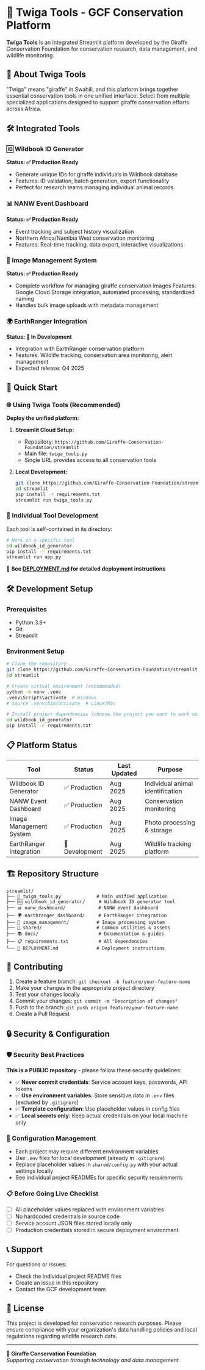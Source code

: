 # 🦒 Twiga Tools - GCF Conservation Platform

**Twiga Tools** is an integrated Streamlit platform developed by the Giraffe Conservation Foundation for conservation research, data management, and wildlife monitoring.

## 🌟 About Twiga Tools

"Twiga" means "giraffe" in Swahili, and this platform brings together essential conservation tools in one unified interface. Select from multiple specialized applications designed to support giraffe conservation efforts across Africa.

## 🛠️ Integrated Tools

### 🆔 Wildbook ID Generator
**Status: ✅ Production Ready**
- Generate unique IDs for giraffe individuals in Wildbook database
- Features: ID validation, batch generation, export functionality
- Perfect for research teams managing individual animal records

### 📊 NANW Event Dashboard  
**Status: ✅ Production Ready**
- Event tracking and subject history visualization
- Northern Africa/Namibia West conservation monitoring
- Features: Real-time tracking, data export, interactive visualizations

### 📸 Image Management System
**Status: ✅ Production Ready**
- Complete workflow for managing giraffe conservation images
Features: Google Cloud Storage integration, automated processing, standardized naming
- Handles bulk image uploads with metadata management

### 🌍 EarthRanger Integration
**Status: 🚧 In Development**
- Integration with EarthRanger conservation platform
- Features: Wildlife tracking, conservation area monitoring, alert management
- Expected release: Q4 2025

## 🚀 Quick Start

### 🌐 Using Twiga Tools (Recommended)

**Deploy the unified platform:**

1. **Streamlit Cloud Setup:**
   - Repository: `https://github.com/Giraffe-Conservation-Foundation/streamlit`
   - Main file: `twiga_tools.py`
   - Single URL provides access to all conservation tools

2. **Local Development:**
   ```bash
   git clone https://github.com/Giraffe-Conservation-Foundation/streamlit.git
   cd streamlit
   pip install -r requirements.txt
   streamlit run twiga_tools.py
   ```

### 🔧 Individual Tool Development

Each tool is self-contained in its directory:

```bash
# Work on a specific tool
cd wildbook_id_generator
pip install -r requirements.txt  
streamlit run app.py
```

📖 **See [DEPLOYMENT.md](./DEPLOYMENT.md) for detailed deployment instructions**

## 🛠️ Development Setup

### Prerequisites
- Python 3.8+
- Git
- Streamlit

### Environment Setup
```bash
# Clone the repository
git clone https://github.com/Giraffe-Conservation-Foundation/streamlit.git
cd streamlit

# Create virtual environment (recommended)
python -m venv .venv
.venv\Scripts\activate  # Windows
# source .venv/bin/activate  # Linux/Mac

# Install project dependencies (choose the project you want to work on)
cd wildbook_id_generator
pip install -r requirements.txt
```

## 📋 Platform Status

| Tool | Status | Last Updated | Purpose |
|------|--------|--------------|---------|
| Wildbook ID Generator | ✅ Production | Aug 2025 | Individual animal identification |
| NANW Event Dashboard | ✅ Production | Aug 2025 | Conservation monitoring |
| Image Management System | ✅ Production | Aug 2025 | Photo processing & storage |
| EarthRanger Integration | 🚧 Development | Aug 2025 | Wildlife tracking platform |

## 🏗️ Repository Structure

```
streamlit/
├── 🎯 twiga_tools.py             # Main unified application
├── 🆔 wildbook_id_generator/     # Wildbook ID generator tool
├── 📊 nanw_dashboard/            # NANW event dashboard  
├── 🌍 earthranger_dashboard/     # EarthRanger integration
├── 📸 image_management/          # Image processing system
├── 📂 shared/                    # Common utilities & assets
├── 📚 docs/                      # Documentation & guides
├── 📋 requirements.txt           # All dependencies
└── 🚀 DEPLOYMENT.md              # Deployment instructions
```

## 🤝 Contributing

1. Create a feature branch: `git checkout -b feature/your-feature-name`
2. Make your changes in the appropriate project directory
3. Test your changes locally
4. Commit your changes: `git commit -m "Description of changes"`
5. Push to the branch: `git push origin feature/your-feature-name`
6. Create a Pull Request

## 🔒 Security & Configuration

### 🛡️ Security Best Practices

**This is a PUBLIC repository** - please follow these security guidelines:

- ✅ **Never commit credentials**: Service account keys, passwords, API tokens
- ✅ **Use environment variables**: Store sensitive data in `.env` files (excluded by `.gitignore`)
- ✅ **Template configuration**: Use placeholder values in config files
- ✅ **Local secrets only**: Keep actual credentials on your local machine only

### 🔧 Configuration Management

- Each project may require different environment variables
- Use `.env` files for local development (already in `.gitignore`)
- Replace placeholder values in `shared/config.py` with your actual settings locally
- See individual project READMEs for specific security requirements

### 📋 Before Going Live Checklist

- [ ] All placeholder values replaced with environment variables
- [ ] No hardcoded credentials in source code
- [ ] Service account JSON files stored locally only
- [ ] Production credentials stored in secure deployment environment

## 📞 Support

For questions or issues:
- Check the individual project README files
- Create an issue in this repository
- Contact the GCF development team

## 📄 License

This project is developed for conservation research purposes. Please ensure compliance with your organization's data handling policies and local regulations regarding wildlife research data.

---

**🦒 Giraffe Conservation Foundation**  
*Supporting conservation through technology and data management*
